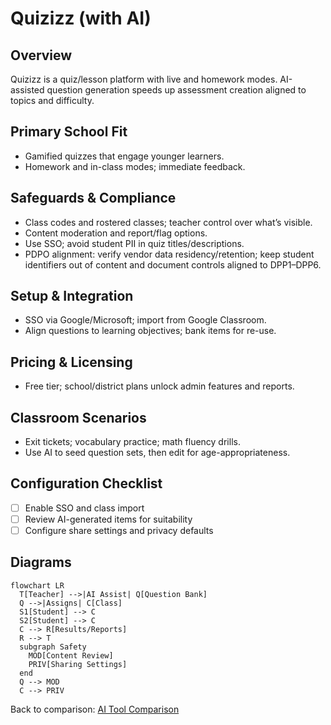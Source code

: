# Quizizz (with AI)

## Overview
Quizizz is a quiz/lesson platform with live and homework modes. AI-assisted question generation speeds up assessment creation aligned to topics and difficulty.

## Primary School Fit
- Gamified quizzes that engage younger learners.
- Homework and in-class modes; immediate feedback.

## Safeguards & Compliance
- Class codes and rostered classes; teacher control over what’s visible.
- Content moderation and report/flag options.
- Use SSO; avoid student PII in quiz titles/descriptions.
- PDPO alignment: verify vendor data residency/retention; keep student identifiers out of content
  and document controls aligned to DPP1–DPP6.

## Setup & Integration
- SSO via Google/Microsoft; import from Google Classroom.
- Align questions to learning objectives; bank items for re-use.

## Pricing & Licensing
- Free tier; school/district plans unlock admin features and reports.

## Classroom Scenarios
- Exit tickets; vocabulary practice; math fluency drills.
- Use AI to seed question sets, then edit for age-appropriateness.

## Configuration Checklist
- [ ] Enable SSO and class import
- [ ] Review AI-generated items for suitability
- [ ] Configure share settings and privacy defaults

## Diagrams
```mermaid
flowchart LR
  T[Teacher] -->|AI Assist| Q[Question Bank]
  Q -->|Assigns| C[Class]
  S1[Student] --> C
  S2[Student] --> C
  C --> R[Results/Reports]
  R --> T
  subgraph Safety
    MOD[Content Review]
    PRIV[Sharing Settings]
  end
  Q --> MOD
  C --> PRIV
```

Back to comparison: [AI Tool Comparison](../ai-tool-comparison.md)
